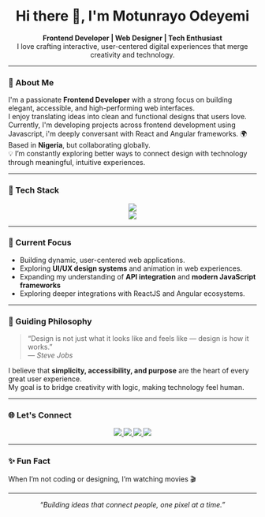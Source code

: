 <h1 align="center">Hi there 👋, I'm Motunrayo Odeyemi</h1>

<p align="center">
  <b>Frontend Developer | Web Designer | Tech Enthusiast</b><br/>
  I love crafting interactive, user-centered digital experiences that merge creativity and technology.  
</p>

---

### 💫 About Me
I'm a passionate **Frontend Developer** with a strong focus on building elegant, accessible, and high-performing web interfaces.  
I enjoy translating ideas into clean and functional designs that users love.  
Currently, I'm developing projects across frontend development using Javascript, i'm deeply conversant with React and Angular frameworks.
🌍 Based in **Nigeria**, but collaborating globally.  
💡 I’m constantly exploring better ways to connect design with technology through meaningful, intuitive experiences.

---

### 🧰 Tech Stack

<p align="center">
  <!-- Core Frontend -->
  <img src="https://skillicons.dev/icons?i=html,css,javascript,react,angular" /><br/>
  <!-- Extras -->
  <img src="https://skillicons.dev/icons?i=figma,git,github,bootstrap,vscode" />
</p>

---

### 🚀 Current Focus
- Building dynamic, user-centered web applications.
- Exploring **UI/UX design systems** and animation in web experiences. 
- Expanding my understanding of **API integration** and **modern JavaScript frameworks** 
- Exploring deeper integrations with ReactJS and Angular ecosystems. 

---

### 🧭 Guiding Philosophy
> “Design is not just what it looks like and feels like — design is how it works.”  
> — *Steve Jobs*

I believe that **simplicity, accessibility, and purpose** are the heart of every great user experience.  
My goal is to bridge creativity with logic, making technology feel human.

---

### 🌐 Let's Connect
<p align="center">
  <a href="https://motunrayoodeyemi.github.io" target="_blank">
    <img src="https://img.shields.io/badge/Portfolio-9b87f5?style=for-the-badge&logo=vercel&logoColor=white" />
  </a>
  <a href="https://x.com/the_officialmoo" target="_blank">
    <img src="https://img.shields.io/badge/X_(Twitter)-000000?style=for-the-badge&logo=x&logoColor=white" />
  </a>
  <a href="https://linkedin.com/in/motunrayo-odeyemi-4555ab303" target="_blank">
    <img src="https://img.shields.io/badge/LinkedIn-0077B5?style=for-the-badge&logo=linkedin&logoColor=white" />
  </a>
  <a href="mailto:odeyemimotunrayo1223@gmail.com">
    <img src="https://img.shields.io/badge/Email-D14836?style=for-the-badge&logo=gmail&logoColor=white" />
  </a>
</p>

---

### ✨ Fun Fact
When I’m not coding or designing, I’m watching movies 🎬

---

<p align="center">
  <i>“Building ideas that connect people, one pixel at a time.”</i><br/>
</p>


<!--
**BigTems29/BigTems29** is a ✨ _special_ ✨ repository because its `README.md` (this file) appears on your GitHub profile.

Here are some ideas to get you started:

- 🔭 I’m currently working on ...
- 🌱 I’m currently learning ...
- 👯 I’m looking to collaborate on ...
- 🤔 I’m looking for help with ...
- 💬 Ask me about ...
- 📫 How to reach me: ...
- 😄 Pronouns: ...
- ⚡ Fun fact: ...
-->
